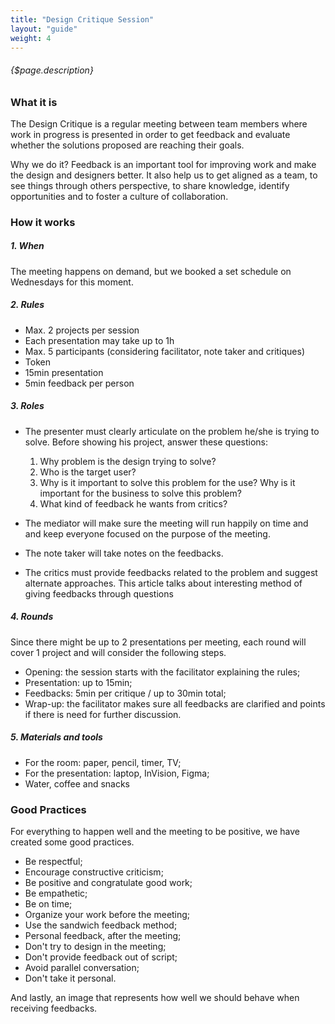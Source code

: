 ```yaml
---
title: "Design Critique Session"
layout: "guide"
weight: 4
---
```


###### {$page.description}

<article id="1">

### What it is

The Design Critique is a regular meeting between team members where work in progress is presented in order to get feedback and evaluate whether the solutions proposed are reaching their goals.

Why we do it? Feedback is an important tool for improving work and make the design and designers better. It also help us to get aligned as a team, to see things through others perspective, to share knowledge, identify opportunities and to foster a culture of collaboration.



</article>

<article id="2">

### How it works

##### 1. When

The meeting happens on demand, but we booked a set schedule on Wednesdays for this moment.

##### 2. Rules

- Max. 2 projects per session
- Each presentation may take up to 1h
- Max. 5 participants (considering facilitator, note taker and critiques)
- Token
- 15min presentation
- 5min feedback per person

##### 3. Roles

- The presenter must clearly articulate on the problem he/she is trying to solve. Before showing his project, answer these questions:

	1. Why problem is the design trying to solve?
	2. Who is the target user?
	3. Why is it important to solve this problem for the use? Why is it important for the business to solve this problem?
	4. What kind of feedback he wants from critics?

	
- The mediator will make sure the meeting will run happily on time and and keep everyone focused on the purpose of the meeting.
- The note taker will take notes on the feedbacks.
- The critics must provide feedbacks related to the problem and suggest alternate approaches. This article talks about interesting method of giving feedbacks through questions

##### 4. Rounds

Since there might be up to 2 presentations per meeting, each round will cover 1 project and will consider the following steps.

- Opening: the session starts with the facilitator explaining the rules;
- Presentation: up to 15min;
- Feedbacks: 5min per critique / up to 30min total;
- Wrap-up: the facilitator makes sure all feedbacks are clarified and points if there is need for further discussion.

##### 5. Materials and tools

- For the room: paper, pencil, timer, TV;
- For the presentation: laptop, InVision, Figma;
- Water, coffee and snacks



</article>

<article id="3">

### Good Practices

For everything to happen well and the meeting to be positive, we have created some good practices.

- Be respectful;
- Encourage constructive criticism;
- Be positive and congratulate good work;
- Be empathetic;
- Be on time;
- Organize your work before the meeting;
- Use the sandwich feedback method;
- Personal feedback, after the meeting;
- Don't try to design in the meeting;
- Don't provide feedback out of script;
- Avoid parallel conversation;
- Don't take it personal.

And lastly, an image that represents how well we should behave when receiving feedbacks.


</article>



















